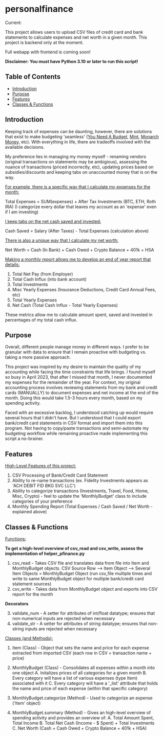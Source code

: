 # personalfinance

Current:

This project allows users to upload CSV files of credit card and bank statements to calculate expenses and net worth in a given month. This project is backend only at the moment. 

Full webapp with frontend is coming soon!

**Disclaimer: You must have Python 3.10 or later to run this script!**

## Table of Contents

- [Introduction](#introduction)
- [Purpose](#purpose)
- [Features](#features)
- [Classes & Functions](#classes--functions)

## Introduction

Keeping track of expenses can be daunting, however, there are solutions that exist to make budgeting 'seamless' ([You Need A Budget](https://www.ynab.com/), [Mint](https://www.creditkarma.com/lp/mint-to-credit-karma-net-worth-signup), [Monarch Money](https://www.monarchmoney.com/), etc). With everything in life, there are tradeoffs involved with the available decisions.

My preference lies in managing my money myself - renaming vendors (original transactions on statements may be ambigious), assessing the nuance of transactions (priced incorrectly, etc), updating prices based on subsidies/discounts and keeping tabs on unaccounted money that is on the way.

<ins> For example, there is a specific way that I calculate my expenses for the month: </ins>

Total Expenses = SUM(expenses) + After Tax Investments (BTC, ETH, Roth IRA)
(I categorize every dollar that leaves my account as an 'expense' even if I am investing)

<ins> I keep tabs on the net cash saved and invested: </ins>

Cash Saved = Salary (After Taxes) - Total Expenses (calculation above)


<ins> There is also a unique way that I calculate my net worth: </ins>

Net Worth = Cash (In Bank) + Cash Owed + Crypto Balance + 401k + HSA

<ins> Making a monthly report allows me to develop an end of year report that details: </ins>

1. Total Net Pay (from Employer)
2. Total Cash Influx (into bank account)
3. Total Investments
4. Misc Yearly Expenses (Insurance Deductions, Credit Card Annual Fees, etc)
5. Total Yearly Expenses
6. Net Cash (Total Cash Influx - Total Yearly Expenses)

These metrics allow me to calculate amount spent, saved and invested in percentages of my total cash influx.

## Purpose

Overall, different people manage money in different ways. I prefer to be granular with data to ensure that I remain proactive with budgeting vs. taking a more passive approach. 

This project was inspired by my desire to maintain the quality of my accounting while facing the time constraints that life brings. I found myself so busy in April 2023, that after I missed that month, I never documented my expenses for the remainder of the year. For context, my original accounting process involves reviewing statements from my bank and credit cards (MANUALLY) to document expenses and net income at the end of the month. Doing this would take 1.5-3 hours every month, based on my spending activity. 

Faced with an excessive backlog, I understood catching up would require several hours that I didn't have. But I understood that I could export bank/credit card statements in CSV format and import them into this program. Not having to copy/paste transactions and semi-automate my budgeting workflow while remaining proactive made implementing this script a no-brainer. 

## Features

<ins> High-Level Features of this project: </ins>

1. CSV Processing of Bank/Credit Card Statement
2. Ability to re-name transactions (ex. Fidelity Investments appears as 'ACH DEBIT FID BKG SVC LLC')
3. Ability to categorize transactions (Investments, Travel, Food, Home, Misc, Crypto) - feel to update the 'MonthlyBudget' class to include categories of your preference
4. Monthly Spending Report (Total Expenses / Cash Saved / Net Worth - explained above)

## Classes & Functions 

<ins> Functions: </ins>

**To get a high-level overview of csv_read and csv_write, assess the implementation of helper_pfinance.py**

1. csv_read - Takes CSV file and translates data from file into Item and MonthlyBudget objects. CSV Source Row --> Item Object --> Several Item Objects = MonthlyBudget Object (run csv_file multiple times and write to same MonthlyBudget object for multiple bank/credit card statement sources)
2. csv_write - Takes data from MonthlyBudget object and exports into CSV report for the month 

**Decorators**

3. validate_num - A setter for attributes of int/float datatype; ensures that non-numerical inputs are rejected when necessary
4. validate_str - A setter for attributes of string datatype; ensures that non-string inputs are rejected when necessary


<ins> Classes (and Methods): </ins>

1. Item (Class) - Object that sets the name and price for each expense extracted from imported CSV (each row in CSV = transaction name + price)

2. MonthlyBudget (Class) - Consolidates all expenses within a month into one object
	A. Initalizes prices of all categories for a given month 
	B. Every category will have a list of various expenses (type Item) associated with it
	C. Every category will have a '_list' attribute that holds the name and price of each expense (within that specific category)

3.  MonthlyBudget.categorize (Method) - Used to categorize an expense ('Item' object)

4. MonthlyBudget.summary (Method) - Gives an high-level overview of spending activity and provides an overview of:
	A. Total Amount Spent, Total Income
	B. Total Net Cash (Income - $ Spent) + Total Investments
	C. Net Worth (Cash + Cash Owed + Crypto Balance + 401k + HSA)
	


